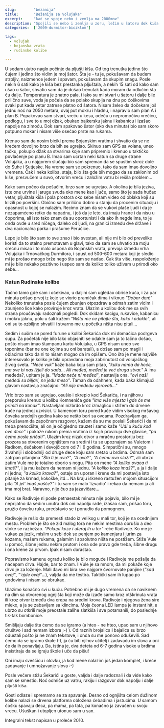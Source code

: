 ```yaml
---
slug:        "bezanija"
title:       "Bežanija sa Volujaka"
excerpt:     "kad se spoje nebo i zemlja na 2000mnv"
description: "Spojili se nebo i zemlja u zoru, ležim u šatoru dok kiša pljušti satima. Nakon što je već prošlo pola dana a kiša ne jenjava, već i temperatura počinje naglo da pada, moram da odlučim šta ću dalje..."
categories:  ['2009-durmitor-biciklom']

tags:
  - volujak
  - bojanska vrata
  - rudinske kolibe

---
```


U sedam ujutro naglo počinje da pljušti kiša. Od tog trenutka jedino što čujem i jedino što vidim je moj šator. Šta je - 
tu je, pokušavam da budem strpljiv, naizmence jedem i spavam, pokušavam da skupim snagu. Posle nekih 6 sati kako je kiša 
bez prestanka pljuštala, a nekih 15 sati od kako sam ušao u šator, shvatio sam da je došao trenutak kada moram da 
odlučim šta ću dalje. Temperatura je znatno pala, i iako su mi stvari u šatoru i dalje bile prilično suve, voda je 
počela da se polako skuplja na dnu po ćoškovima svaki put kada vetar zatrese platno od šatora. Nisam želeo da dočekam 
još jednu noć na 2050 metara, ovaj put mokru i hladnu, i napravio sam plan A i plan B. Popakovao sam stvari, vreću u 
kesu, odeću u nepromočivu vrećicu, podlogu, i sve to u moj džak, obukao bajkersku jaknu i kabanicu i izašao napolje na 
zimoću. Dok sam spakovao šator (oko dva minuta) bio sam skoro potpuno mokar i nisam više osećao prste na rukama.

Krenuo sam da nosim bicikl prema Bojanskim vratima i shvatio da se ne krećem dovoljno brzo da bih se ugrejao. Skinuo 
sam GPS sa volana, uneo tačku, pokupio džak sa stvarima koje sam pripremio i krenuo u taktičko povlačenje po planu B. 
Imao sam ucrtan neki katun sa druge strane Volujaka, a u najgorem slučaju bio sam spreman da se spustim skroz dole do 
Suhe i Sutjeske. Na vreme sam se pokrenuo, tako da sam imao dovoljno vremena. Čak i neka koliba, staja, bilo šta gde 
bih mogao da se zaklonim od kiše, presvučem u suvo, otvorim vreću i založim vatru bi rešila problem...

Kako sam počeo da pešačim, brzo sam se ugrejao. A okolina je bila jeziva, iste one urvine i jaruge svuda oko mene kao i 
juče, samo što je sada hučao vetar, pljuštala kiša i pola prostora oko sebe nisam video od oblaka koji su klizili po 
površini. Obično sam prilično dobro u stanju da procenim situaciju i opasnost u kojoj se nalazim. Recimo znam da se 
vukovi plaše ljudi i da je nezapamćeno retko da napadnu, i još da je leto, da imaju hrane i da nisu u čoporima, ali 
isto tako znam da su oportunisti i da ako ih negde ima, to je onda ovde u sred ničega, daleko od ljudi, na granici 
između dve države i dva nacionalna parka i prašume Perućice.

Lepo je bilo što sam to sve znao i bio svestan, ali nije mi bilo od prevelike koristi da to stalno premotavam u glavi, 
tako da sam se uhvatio za moju srećnu misao i to malo uspona do Bojanskih vrata, prevoja između vrha Volujaka i 
Trnovačkog Durmitora, i spust od 500-600 metara koji je sledio mi je prošao mnogo brže nego što sam se nadao. Čak šta 
više, raspoloženje mi je bilo nekako pozitivno i uspeo sam da koliko toliko uživam u prirodi oko sebe... 

### Katun Rudinske kolibe 

Tačno tamo gde sam i očekivao, u daljini sam ugledao obrise kuća, i za par minuta prišao prvoj iz koje se viorio 
pramičak dima i viknuo *"Dobar dan!"* Nekoliko trenutaka posle čujem zbunjen otpozdrav a odmah zatim vidim i zbunjeno 
lice kako proviruje kroz vrata. Ulazim u kolibu dok me sa svih strana proučavaju radoznali pogledi. Dok skidam kacigu, 
rukavice, kabanicu i mokru jaknu, polu u šali kažem *"Ništa me ne pitajte šta, kako i odakle"*, ali oni su to ozbiljno 
shvatili i stvarno me u početku ništa nisu pitali...

Sedim i sušim se pored furune u kolibi Šekarića dok mi domaćica podrgeva supu. Za početak nije bilo lako objasniti se 
odakle sam ja to tačno došao, pošto nisam imao štampanu kartu Volujaka, u GPS nisam uneo sve toponime (bar ne one 
kojima su oni baratali), a došao sam po magli i oblacima tako da ni to nisam mogao da im opišem. Ono što je mene 
najviše interesovalo je koliko je bila opravdana moja zabrinutost od volujačkog živog sveta. *"Neće vuk"* kaže baka koju 
sam pitao, *"kuku nama da hoće, ma sve bi nas ižjeli do sada... Ali međed, međed je već druga stvar."* A ima međeda?, 
upitam je ja. *"Mada neće ni međed"*, nastavlja ona, *"ovi naši međedi su biljari, ne jedu meso"*. Taman da odahnem, kada 
baka klimajući glavom nastavlja značajno: *"Ali nije međedu vjerovati..."*

Vrlo brzo sam se ugrejao, osušio i okrepio kod Šekarića, i na njihovu preporuku krenuo u kolibu Komnenića gde *"ima više 
mjesta i gde će me primiti na konak"*. Nastavljam nizbrdo kroz izmaglicu i stižem do drvene kuće na jednoj uzvisici. U 
kamenom toru pored kuće vidim visokog mršavog čoveka srednjih godina kako se nešto bori sa ovcama. Pozdravljam ga, 
pokušavam da započnem razgovor, kažem da su me poslali Šekarići i da mi treba prenoćište, ali on je očigledno zauzet i 
samo kaže *"Uđi u kuću kod ove đece"* i pokaže rukom prema vratima iz kojih proviruju dve glavice, *"pa ćemo posle 
pričati"*. Ulazim kroz nizak otvor u mračnu prostoriju bez prozora sa otvorenim ognjištem na sredini i tu se upoznajem 
sa Vuletom i Radkom, dečakom i devojčicom od 7 i 6 godina. Simpatični su, mnogo živahniji i slobodniji od druge dece 
koju sam sretao u brdima. Odmah sam zatrpan pitanjima *"Šta ti je ovo?"*, *"A ovo?"*, *"A čemu ovo služi?"*, ali ubrzo zatim 
Vule me je totalno oborio s nogu. Pita on mene *"A koliko ovaca ti imaš?"*, i ja mu kažem da nemam ni jednu. *"A koliko 
koza imaš?"*, a ja i dalje ni jednu; *"a koliko krava?"*, ostaje on uporan i krene da mi postavlja isto pitanje za krmad, 
kokoške, itd... Na kraju iskreno rastužen mojom situacijom pita *"A jel' imaš pašče?"* i tu sam se malo 'izvadio' i rekao 
da nemam ja ali ima moj brat. Naravno, nije čuo za jazavičare...

Kako se Radivoje ni posle petnaestak minuta nije pojavio, bilo mi je neprijatno da sedim unutra dok oni napolju rade, 
izašao sam, prišao toru, pružio čoveku ruku, predstavio se i ponudio da pomognem.

Radivoje je rešio da premesti stado iz velikog u mali tor, koji je na ocednijem mestu. Problem je što se zid malog tora 
ne nekim mestima obrušio a deo stoke se razbežao. *"Pokupi koze i uteraj ih u tor"* reče Radivoje. Ko me je vukao za 
jezik, mislim u sebi dok se penjem po kamenjaru i jurim za kozama, mašem rukama, galamim i apsolutno ništa ne postižem. 
Stiže Vule u pomoć, šibne jednu nekim prutom i ona ode pravo gde treba, šibne drugu i ona krene za prvom. Ipak nisam 
dorastao.

Popravismo kamenu ogradu koliko je bilo moguće i Radivoje me pošalje da nacepam drva. Hajde, bar to znam. I Vule je sa 
mnom, da mi pokaže koje drvo je za loženje. Mali đavo mi bira sve najgore čvornovate panjine (*"sad ovaj"*, 
*"'ajde ovaj"*...), valjda da me testira. Taktički sam ih lupao po godovima i nisam se obrukao.


Ulazimo konačno svi u kuću. Potrebno mi je dugo vremena da se naviknem na dim sa otvorenog ognjišta koji može da izađe 
samo kroz otškrinuta vrata ili kroz otvor između dva crepa na sredini krova. Radivoje i njegova žena sire mleko, a ja se 
zabavljam sa klincima. Moja čeona LED lampa je instant hit, a ubrzo su otkrili moje preostale zalihe slatkiša i sve 
potamanili, do poslednje tik-tak bombonice.

Smišljaju dalje šta ćemo da se igramo (a hteo - ne hteo, upao sam u njihovo društvo i sad nemam izbora ;-) ). Od raznih 
brojalica i bajalica su brzo odustali pošto ja ne znam tekstove, i onda su me ponovo oduševili. Sad ćemo da se igramo 
škole (!), ja ću biti njihov učitelj i zadavaću im slova a oni će da ih ponavljaju. Da, istina je, dva deteta od 6-7 
godina visoko u brdima insistiraju da se igraju škole i uče da pišu!

Oni imaju sveščicu i olovku, ja kod mene nalazim još jedan komplet, i kreće zadavanje i umnožavanje slova :-)

Posle večere stižu Šekarići u goste, valjda i dalje radoznali i da vide kako sam se smestio. Noć odmiče uz vatru, rakiju 
i razgovor dok napolju i dalje pljušti kiša.

Gosti odlaze i spremamo se za spavanje. Desno od ognjišta celom dužinom kolibe nalazi se drvena platforma obložena 
ćebadima i jastucima. U samom ćošku spavaju đeca, pa mama, pa tata, pa konačno ja zavučen u svoju vreću. Ušuškan i 
utopljen utonuo sam u san.

<span class="caption text-muted pull-right">Integralni tekst napisan u proleće 2010.</span>